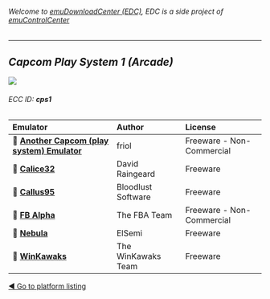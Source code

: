 ###### Welcome to [emuDownloadCenter (EDC)](https://github.com/PhoenixInteractiveNL/emuDownloadCenter/wiki/), EDC is a side project of [emuControlCenter](https://github.com/PhoenixInteractiveNL/emuControlCenter/wiki/)
***
## _Capcom Play System 1 (Arcade)_
![](https://raw.githubusercontent.com/wiki/PhoenixInteractiveNL/emuDownloadCenter/images_platform/ecc_cps1_teaser.png)
###### ECC ID: **cps1**

| Emulator   | Author      | License     |
|:-----------|:------------|:------------|
| :file_folder: [**Another Capcom (play system) Emulator**](https://github.com/PhoenixInteractiveNL/emuDownloadCenter/wiki/Emulator-ace#menu) | friol | Freeware - Non-Commercial |
| :file_folder: [**Calice32**](https://github.com/PhoenixInteractiveNL/emuDownloadCenter/wiki/Emulator-calice#menu) | David Raingeard | Freeware |
| :file_folder: [**Callus95**](https://github.com/PhoenixInteractiveNL/emuDownloadCenter/wiki/Emulator-callus#menu) | Bloodlust Software | Freeware |
| :file_folder: [**FB Alpha**](https://github.com/PhoenixInteractiveNL/emuDownloadCenter/wiki/Emulator-fbalpha#menu) | The FBA Team | Freeware - Non-Commercial |
| :file_folder: [**Nebula**](https://github.com/PhoenixInteractiveNL/emuDownloadCenter/wiki/Emulator-nebula#menu) | ElSemi | Freeware |
| :file_folder: [**WinKawaks**](https://github.com/PhoenixInteractiveNL/emuDownloadCenter/wiki/Emulator-winkawaks#menu) | The WinKawaks Team | Freeware |

[:arrow_backward: Go to platform listing](https://github.com/PhoenixInteractiveNL/emuDownloadCenter/wiki/EDC-Platform-List)
